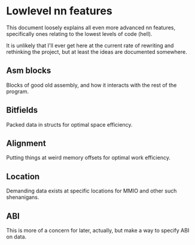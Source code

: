 # Lowlevel nn features

This document loosely explains all even more advanced nn features, specifically ones relating to the lowest levels of code (hell).

It is unlikely that I'll ever get here at the current rate of rewriting and rethinking the project, but at least the ideas are documented somewhere.

## Asm blocks
Blocks of good old assembly, and how it interacts with the rest of the program.

## Bitfields
Packed data in structs for optimal space efficiency.

## Alignment
Putting things at weird memory offsets for optimal work efficiency.

## Location
Demanding data exists at specific locations for MMIO and other such shenanigans.

## ABI
This is more of a concern for later, actually, but make a way to specify ABI on data. 